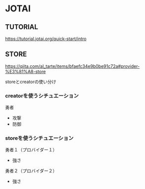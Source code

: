 # JOTAI

## TUTORIAL
https://tutorial.jotai.org/quick-start/intro

## STORE
https://qiita.com/al_tarte/items/bfaefc34e9b0be91c72a#provider-%E3%81%A8-store

storeとcreatorの使い分け

### creatorを使うシチュエーション
勇者
- 攻撃
- 防御

### storeを使うシチュエーション
勇者１（プロバイダー１）
- 強さ

勇者２（プロバイダー２）
- 強さ